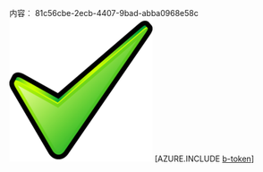 内容︰ 81c56cbe-2ecb-4407-9bad-abba0968e58c![图像](8d11c557-fa1a-429b-8506-c22a6e19020d.png)
[AZURE.INCLUDE [b-token](b9850884-3047-4d26-b401-04643c140485.md)]

